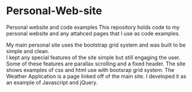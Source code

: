 # Personal-Web-site
Personal website and code examples
This repository holds code to my personal website and any attahced pages that I use as code examples.

My main personal site uses the bootstrap grid system and was built to be simple and clean.  
I kept any special features of the site simple but still engaging the user.
Some of these features are parallax scrolling and a fixed header.
The site shows examples of css and html use with bootsrap grid system.
The Weather Application is a page linked off of the main site.
I developed it as an example of Javascript and jQuery.


